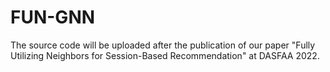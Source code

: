 # FUN-GNN
The source code will be uploaded after the publication of our paper "Fully Utilizing Neighbors for Session-Based Recommendation" at DASFAA 2022.
